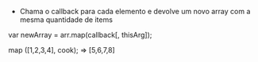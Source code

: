 * Chama o callback para cada elemento e devolve um novo array com a mesma quantidade de items

var newArray = arr.map(callback[, thisArg]);

map ([1,2,3,4], cook);
=>  [5,6,7,8]